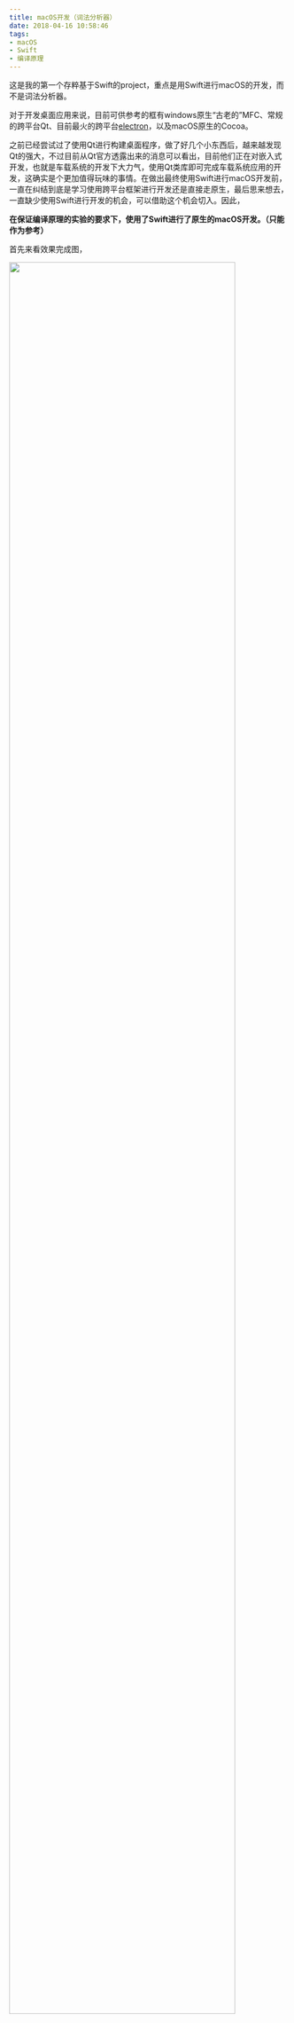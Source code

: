 ```yaml
---
title: macOS开发（词法分析器）
date: 2018-04-16 10:58:46
tags:
- macOS
- Swift
- 编译原理
---
```


这是我的第一个存粹基于Swift的project，重点是用Swift进行macOS的开发，而不是词法分析器。

对于开发桌面应用来说，目前可供参考的框有windows原生“古老的”MFC、常规的跨平台Qt、目前最火的跨平台[electron](https://github.com/electron/electron)，以及macOS原生的Cocoa。

之前已经尝试过了使用Qt进行构建桌面程序，做了好几个小东西后，越来越发现Qt的强大，不过目前从Qt官方透露出来的消息可以看出，目前他们正在对嵌入式开发，也就是车载系统的开发下大力气，使用Qt类库即可完成车载系统应用的开发，这确实是个更加值得玩味的事情。在做出最终使用Swift进行macOS开发前，一直在纠结到底是学习使用跨平台框架进行开发还是直接走原生，最后思来想去，一直缺少使用Swift进行开发的机会，可以借助这个机会切入。因此，

**在保证编译原理的实验的要求下，使用了Swift进行了原生的macOS开发。（只能作为参考）**

首先来看效果完成图，

<img src="https://i.loli.net/2018/04/16/5ad42235469ef.gif" width = "90%" height = "90%" align=center />

**改进版本一**
上一版本的讲解没有加入字符表，真是尴尬，这是加好字符表的完成图，

<img src="https://i.loli.net/2018/04/16/5ad497098ea39.gif" width = "90%" height = "90%" align=center />

### 概念明晰

毕竟本质上是macOS的开发，所以此篇文章会稍微往开发方面侧重一些。在macOS上来说，其使用的`Cocoa`框架进行GUI程序的搭建，而不是iOS中的`cocoa Touch`框架，两者的差别不只是说换个名字这么简单，其中最大的差别在iOS开发中一般来说，我们都是只使用一个`window`，使用`viewController`进行相关页面的跳转，而在macOS的开发中，一个App可以有理论上无数多个`window`（一般没这么无聊的需求），而且还有`windowController`的概念，以及`keyWindow`和`mainWindow`的区别，坐标系换了，甚至连各大基础组件的继承父类也换了。

而且在macOS开发上开始更加推荐使用SB进行布局，而不用再去手撸布局了，就单一个`NSTableView`，如果我们还是像iOS开发中的那样直接在SB中按住控件拖拽入相关.m文件中，你会发现拖拽进来的居然是个`NSScrollView`， 而正确的想要拖拽进一个`NSTableView`，你要做的是需要在SB已拖拽控件详情列表选择对应的`View Controller Scene`，然后在其中选择对应的`NSScrollView` -> `NSClipView` -> `NSTableView`，这样才能正确的选择出对应的`NSTableView`。

这算是一个比较大的区别吧，因为在iOS中`UITableView`继承于`UIScrollView`，其又继承于`UIView`，但是在macOS中却多出了一个`UIClipView`。其实还有个比较大的区别，对应`NSTableView`的使用，同样也是有`delegate`和`dataSource`两个代理对象，但是其中的相关代理方法和iOS却是大不相同，甚至可以说是非常的奇妙了。🙂

 关于这个项目的怎么布局就不说啦，因为已经关掉了放大缩小功能，可以先暂时不用考虑布局相关内容，所以给大家放张图即可。再强调一次，在iOS开发中我们有时会拒绝使用的SB或者其它布局方式，但是在macOS开发中，说句良心话，“真的，去使用自动布局吧😂”

 <img src="https://i.loli.net/2018/04/16/5ad4296169973.png" width = "100%" height = "100%" align=center />


### 实验相关

实验要求完成一个词法分析器，看了实验指导书上的相关要求，莫名感觉老师应该挖了坑🙂，给了一个非常简单的样例输入和输出，如下：

```
可以参考下面的示例:
输入字符串if  i>=15 then  x := y;
输出：
（3，‘if’）
（1，0）	 // i的符号表入口为0
（4，‘>=’）
（2，‘15’）
（3，‘then’）
（1，1） // x的符号表的入口为1
（4，‘：=’）
（1，2)   // y的符号表的入口为2
（5，‘；’）
```

目前来说，我做到现在的词法分析器能够分析出如下所示的C语言代码：
```c
#include "stdio.h"
int main() {
    /*这是注释*/
    int a = 0, b = 0, c = 0;
    printf("%d %d %d", &a, &b, &c);
    return 0;
}

// int a = 0, b = 1;
```

词法分析器的关键就在于这个词法分析上，词法分析接受源码的输入，输出token表，而这个token是语法分析阶段的输入。那如何进行词法分析呢？书上讲了一堆的相关方法，梳理了一遍，我觉得逻辑应该是这样的，首先拿到对应的正则表达式，一般来说就是你要进行分析的对应编程语言的正则表达式集，接着对正则表达式集做出NFA（不确定的有穷自动机）状态图，一般来说到NFA这就行了，但这是对我们正常人来说的，对于人来说看NFA是最符合逻辑的，但是对于计算机来说还差点意思，我们需要把所以的相关逻辑，何时进何时退等逻辑都告诉它，因此最后一步为把NFA状态图转为DFA（确定的的有穷自动机）状态图，DFA则相当于NFA来说满足了计算机的正常处理逻辑。

emmm。以上都是官话，现在来看真实的样子。🙂。根据之前分析的结果，我们需要接收一个由客户端界面上传递而来的字符串，当然，这个字符串是带有`\t \n`等特殊字符的，我们也要对其做出判断。需要一个字典数组，用来保存token对，需要多个特殊字符数组，用于判断当前接收到的字符串所属类型，为了判断的方便，我把这坨特殊字符做了八大归类，分别为操作符、界符、注释、非法字符、输入输出字符、关键字、正常字符、头文件。

这个块有个需要注意的地方，在Swift中，如果你对成员变量（属性）在声明的时候没做初始化，那么在init这个对象的时候会给你报错，告诉你缺少实例化。我们可以这么解决，第一种：在对应的类中成员变量声明时，先显式的说明初始值；第二种：设置成员变量为可选类型，Swift中的可选类型包括nil嘛，嘿嘿嘿；第三种：在对应类的init方法中初始化对应的成员变量即可。我采用了第一种方法。

```swift
public var inputCodeString: String = ""
public var token = Array<[String : String]>()

// 操作符 OPT
private let operatorWords = ["+", "-", "*", "/", "%", "<", ">", "=", ">=", "<=", "==", "!="]
// 界符 MAR
private let marginalWords = [";", "{", "}", "(", ")", " ", "\r", "\t", "\"", ",", "&"]
// 注释 ANT
private let annotatedWords = ["//", "/*", "*/"]
// 非法字符 ILG
private let illegalWords = [".", "?", "!", "@", "#", "$", "^", "~", ":"]
// 输入输出 INO
private let intoutWords = ["%d", "%c", "%f", "%lf"]
// 关键字 KEY
private let keyWords = ["break", "case", "char", "const", "printf",
                        "continue", "default", "double", "else",
                        "enum", "extern", "float", "for", "goto",
                        "if", "int", "long", "redister", "return",
                        "sizeof", "static", "struct", "while",
                        "switch", "typedef", "unsigned", "void", "#include"]
// 正常字符 NOR
// 头文件 HED
```

而我们的init方法如下所示，接收一个字符串，赋值给对应的成员变量即可。如果你想连init方法都不写也行， 用对应的setter方法即可，我非常推荐这种写法，Swift的setter/getter方法的写法真的是太美妙了😂。
```swift
// MARK: init方法
// designer
public init(inputCodeString : String) {
    self.inputCodeString = inputCodeString
}
```

接下来是我们的类型判断方法，丢入一个切割好的String，返回一个对应的String类型，其中在判断是否为正常字符，即数字、大小写字母用到了Swift中的正则写法，也被称为“谓词匹配”。

```swift
private func contanierType(keyString: String) -> String {
    if operatorWords.contains(keyString) {
        return "操作符"
    } else if marginalWords.contains(keyString) {
        return "界符"
    } else if annotatedWords.contains(keyString) {
        return "注释"
    } else if keyWords.contains(keyString) {
        return "关键词"
    } else if illegalWords.contains(keyString) {
        return "非法字符"
    } else if inputNumberOrLetters(keyString) {
        return "正常字符"
    } else if intoutWords.contains(keyString) {
        return "输入输出"
    } else {
        return ""
    }
}

private func inputNumberOrLetters(_ name: String) -> Bool {
    if name.isEmpty {
        return false
    }
    let regex = "[a-zA-Z0-9]*"
    let predicate = NSPredicate(format: "SELF MATCHES %@", regex)
    let inputString = predicate.evaluate(with: name)
    return inputString
}
```

最后就是我们的词法分析核心方法了，在这个方法中，我们需要先进行字符串的切割，而这个切割的标准就是从一个空格、一行的开始或者`\t`tab键的开始，结束为空格或者`\n`回车字符，所以，当每次进行扫描时遇到空格即为当前追加字符的开始或者结束，同时也可以说是遇到了界符，即可结束。我把注释`\\`也做为了界符，因为当扫描到注释符号时，实际上后边的内容我们都不需要关心，直接`continue`跳过即可。

关于字符表的插入，主要的实现逻辑有，当检测到当前的缓冲字符串为正常字符时，开启正常字符串BOOL，在检测下一个字符时，若为操作符，则开启操作符BOOL，当接收的第三个缓冲字符串还为正常字符串时，且正常字符串BOOL和操作符BOOL同时为真，即可进行插入字符表，并且进行三次删除操作，把之前的操作符、正常字符、关键词三个都删掉。

同时也做了头文件的判断，判断头文件就只需要坚持出当前扫描到的字符串中是否带有`.h`即可😂。需要稍微注意的是，每次执行完一次扫描字符串的类型判断，记得把扫描字符串清空即可，最后把整个token返回出去。

```swift
// MARK: 词法分析方法
public func lexicalAnalysis() -> Array<[String : String]> {
    var tampString = ""
    // 注释检测符号
    var annotatedStatus = false
    var normalWordStatus = false
    var operatorStatus = false

    for singleChar in inputCodeString {
        if singleChar == "\n" {
            annotatedStatus = false
            continue
        }

        // 检测界符
        if !marginalWords.contains(String(singleChar)) {
            tampString.append(singleChar)
        } else {
            // 检测注释
            if !annotatedStatus {
                if annotatedWords.contains(tampString) {
                    annotatedStatus = true
                }

                if tampString.contains(".h") {
                    token.append(["头文件": tampString])
                }

                let tokenString = contanierType(keyString: tampString)
                if !tokenString.isEmpty {

                    // 插入字符表表相关逻辑
                    if tokenString == "正常字符" {
                        normalWordStatus = true
                    }
                    if normalWordStatus {
                        if tokenString == "操作符" {
                            if tampString == "=" {
                                operatorStatus = true
                                normalWordStatus = false
                            }
                        }
                    }
                    if operatorStatus {
                        if tokenString == "正常字符" {
                            workTable.append(tampString)
                            operatorStatus = false
                            normalWordStatus = false
                            token.append(["字符表": String(workTable.count - 1)])
                            if (token[token.count - 2]["操作符"] != nil) {
                                token.remove(at: token.count - 2)
                            }
                            if (token[token.count - 2]["正常字符"] != nil) {
                                token.remove(at: token.count - 2)
                            }
                            if (token[token.count - 2]["关键词"] != nil) {
                                token.remove(at: token.count - 2)
                            }
                            // 填充到字符表中后需要把当前缓存字符串清空
                            tampString = ""
                            continue
                        }
                    }

                    // 除了注释都可以被加入
                    if !annotatedStatus {
                        token.append([tokenString: tampString])
                    }
                }

                if ![" ", "\n", ""].contains(String(singleChar)) {
                    token.append(["界符" : String(singleChar)])
                }

                tampString = ""
            }
        }
    }

    return token
}
```

### macOS开发部分

进入到了macOS开发部分。在该部分中，我们主要完成的事情后：
1. 界面搭建；
2. 数据获取；
3. 界面刷新。

界面搭建大家就用SB吧，对自己狠一些🙂。刚开始我也是十分的抵制SB，布局什么的不经过自己的手总感觉缺少了点什么。

在数据获取这块，我们首先需要对输入做一个判断，该词法分析器提供“文件输入”和“文本输入”两种输入方式，对于“文本输入”，直接就从`NSTextField`中获取即可，找了半天，不是`.text`也不是`.textString`，试了很多属性都不行，翻了`NSTextField`的头文件，也没写明白到底通过哪个属性获取，最后发现，居然是`.stringValue`。🙄。真是无语。

```swift
@IBAction func lexicalAnyButton(_ sender: Any) {
    let analysisTool = PJAnalysisTool.init(inputCodeString: inputTextField.stringValue)
    tokenArray = analysisTool.lexicalAnalysis()
    outputTableView.reloadData()
}
```

而通过“文件输入”，过程有些曲折，使用了`NSOpenPanel`类，苹果官方开发文档对其有这么个介绍`The Open panel for the Cocoa user interface.`，打开一个为Cocoa用户界面面板（就是文档选择器啦），我对该面板做了如下设置，能选择文件，不能选择文件夹，不允许多选。

当我们按下面板上的`OK`或者`确定`按钮，通过Data（相当于NSDate）类载入文件内容，将该文件内容转码为`utf-8`编码，拿到最终的编码字符串后，丢入词法分析类，返回一个字典数组，而该字典数组就是我们`NSTableView`进行数据刷新的数据源。

```Swift
@IBAction func selectFile(_ sender: Any) {
    let panel = NSOpenPanel.init()
    panel.canChooseFiles = true
    panel.canChooseDirectories = false
    panel.allowsMultipleSelection = false

    let finded : Int = panel.runModal().rawValue
    if finded == NSApplication.ModalResponse.OK.rawValue {
        for url in panel.urls {
            let codeData = try? Data.init(contentsOf: url)
            let codeString = String(data: codeData!, encoding: String.Encoding.utf8)
            print(codeString!)
            let analysisTool = PJAnalysisTool.init(inputCodeString: codeString!)
            tokenArray = analysisTool.lexicalAnalysis()

            outputTableView.reloadData()
        }
    }
}
```

接下来就到了`NSTableView`的相关代理方法实现了，`NSTableView`有两个必须实现的代理方法`numberOfRows`和`objectValueFor`，其中`objectValueFor`可以给空值。

剩下的还有一个值得注意的地方，目前我只找到了对`NSTableView`进行分栏通过`identifier`标识符去做，也就是说，一个分栏对应一个重用符，应该还会有其它的设置方法。

```swift

    func numberOfRows(in tableView: NSTableView) -> Int {
        return tokenArray.count
    }

    func tableView(_ tableView: NSTableView, objectValueFor tableColumn: NSTableColumn?, row: Int) -> Any? {
        return nil
    }

    func tableView(_ tableView: NSTableView, heightOfRow row: Int) -> CGFloat {
        return 20
    }

    func tableView(_ tableView: NSTableView, viewFor tableColumn: NSTableColumn?, row: Int) -> NSView? {

        let idString = tableColumn?.identifier

        if idString!.rawValue == "AutomaticTableColumnIdentifier.0" {
            var cellView = tableView.makeView(withIdentifier: idString!, owner: self)
            if (cellView != nil) {
                cellView = NSTableCellView.init(frame: NSMakeRect(0, 0, (tableColumn?.width)!, 20))
            } else {
                for view in (cellView?.subviews)! {
                    view.removeFromSuperview()
                }
            }

            let textField = NSTextField.init(frame: NSMakeRect(0, 0, (tableColumn?.width)!, (cellView?.frame.size.height)!))

            textField.stringValue = Array(tokenArray[row].keys)[0]
            textField.isBordered = false
            textField.isEditable = false
            textField.alignment = .left
            textField.backgroundColor = NSColor.clear
            cellView?.addSubview(textField)

            return cellView
        } else {
            var cellView = tableView.makeView(withIdentifier: idString!, owner: self)
            if (cellView != nil) {
                cellView = NSTableCellView.init(frame: NSMakeRect(0, 0, (tableColumn?.width)!, 20))
            } else {
                for view in (cellView?.subviews)! {
                    view.removeFromSuperview()
                }
            }

            let textField = NSTextField.init(frame: NSMakeRect(0, 0, (tableColumn?.width)!, (cellView?.frame.size.height)!))
            textField.stringValue = Array(tokenArray[row].values)[0]
            textField.isBordered = false
            textField.isEditable = false
            textField.alignment = .left
            textField.backgroundColor = NSColor.clear
            cellView?.addSubview(textField)

            return cellView
        }
    }
```

好了。以上就是我使用Swift完成的第一个小实验，如果在课程持续进行的过程中发现了有不足，会持续更新，目前完成的词法分析器的识别功能还是太简单。后续我会尽量把做的新东西都往Swift上迁，慢慢的把Objective-C的地位给抹掉，毕竟它现在的地位在国内还是太硬了。

相关demo见：[词法分析器](https://github.com/windstormeye/MacMorePractices/tree/master/lexicalAnalysisTool)
